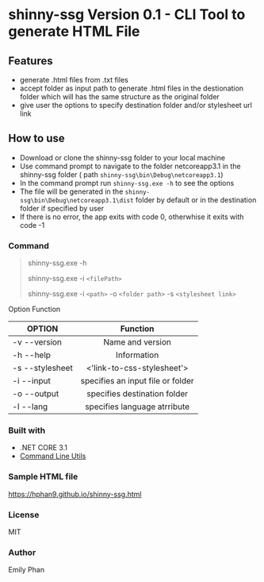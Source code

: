 # shinny-ssg Version 0.1 - CLI Tool to generate HTML File

## Features
* generate .html files from .txt files
* accept folder as input path to generate .html files in the destionation folder which will has the same structure as the original folder
* give user the options to specify destination folder and/or stylesheet url link

## How to use
* Download or clone the shinny-ssg folder to your local machine
* Use command prompt to navigate to the folder netcoreapp3.1 in the shinny-ssg folder ( path `shinny-ssg\bin\Debug\netcoreapp3.1`)
* In the command prompt run `shinny-ssg.exe -h` to see the options
* The file will be generated in the `shinny-ssg\bin\Debug\netcoreapp3.1\dist` folder by default or in the destination folder if specified by user
* If there is no error, the app exits with code 0, otherwhise it exits with code -1
### Command
> shinny-ssg.exe -h 
> 
> shinny-ssg.exe -i `<filePath>` 
>
> shinny-ssg.exe -i `<path>` -o `<folder path>` -s `<stylesheet link>`

Option	Function
 
| OPTION             | Function                            | 
| ------------------ |:-----------------------------------:| 
| -v --version       | 	Name and version                   | 
| -h --help          |  Information                        |   
| -s --stylesheet    | <'link-to-css-stylesheet'>	       | 
| -i --input         | specifies an input file or folder   | 
| -o --output        | specifies destination folder        | 
| -l --lang          | specifies language atrribute        | 

### Built with
* .NET CORE 3.1
* [Command Line Utils](https://github.com/natemcmaster/CommandLineUtils)

### Sample HTML file 
https://hphan9.github.io/shinny-ssg.html

### License
MIT 

### Author 
Emily Phan
  
